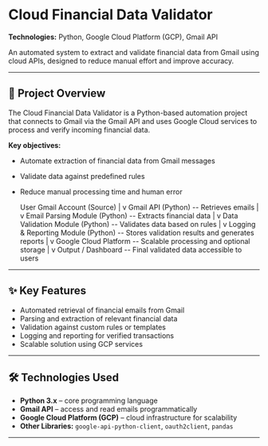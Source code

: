# Cloud Financial Data Validator

**Technologies:** Python, Google Cloud Platform (GCP), Gmail API  

An automated system to extract and validate financial data from Gmail using cloud APIs, designed to reduce manual effort and improve accuracy.

---

## 🚀 Project Overview

The Cloud Financial Data Validator is a Python-based automation project that connects to Gmail via the Gmail API and uses Google Cloud services to process and verify incoming financial data.  

**Key objectives:**
- Automate extraction of financial data from Gmail messages
- Validate data against predefined rules
- Reduce manual processing time and human error

  User Gmail Account (Source)
        |
        v
Gmail API (Python) -- Retrieves emails
        |
        v
Email Parsing Module (Python) -- Extracts financial data
        |
        v
Data Validation Module (Python) -- Validates data based on rules
        |
        v
Logging & Reporting Module (Python) -- Stores validation results and generates reports
        |
        v
Google Cloud Platform -- Scalable processing and optional storage
        |
        v
Output / Dashboard -- Final validated data accessible to users


---

## ✨ Key Features

- Automated retrieval of financial emails from Gmail
- Parsing and extraction of relevant financial data
- Validation against custom rules or templates
- Logging and reporting for verified transactions
- Scalable solution using GCP services

---

## 🛠️ Technologies Used

- **Python 3.x** – core programming language  
- **Gmail API** – access and read emails programmatically  
- **Google Cloud Platform (GCP)** – cloud infrastructure for scalability  
- **Other Libraries:** `google-api-python-client`, `oauth2client`, `pandas`

---
